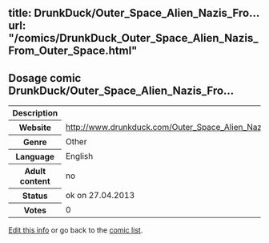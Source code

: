 title: DrunkDuck/Outer_Space_Alien_Nazis_Fro...
url: "/comics/DrunkDuck_Outer_Space_Alien_Nazis_From_Outer_Space.html"
---
Dosage comic DrunkDuck/Outer_Space_Alien_Nazis_Fro...
-----------------------------------------

<p id="msg"></p>
<script type="text/javascript">
if (window.location.search === '?edit_info_mail=sent_ok') {
  var elem = document.getElementById("msg");
  elem.innerHTML = 'Edited information sucessfully sent.';
  elem.className = 'ok';
}
</script>
<table class="comicinfo">
<tr>
<th>Description</th><td></td>
</tr>
<tr>
<th>Website</th><td><a href="http://www.drunkduck.com/Outer_Space_Alien_Nazis_From_Outer_Space/">http://www.drunkduck.com/Outer_Space_Alien_Nazis_From_Outer_Space/</a></td>
</tr>
<tr>
<th>Genre</th><td>Other</td>
</tr>
<tr>
<th>Language</th><td>English</td>
</tr>
<tr>
<th>Adult content</th><td>no</td>
</tr>
<tr>
<th>Status</th><td>ok on 27.04.2013</td>
</tr>
<tr>
<th>Votes</th><td>0</td>
</tr>
</table>

[Edit this info](DrunkDuck_Outer_Space_Alien_Nazis_From_Outer_Space_edit.html) or go back to the [comic list](../comic-index.html).
